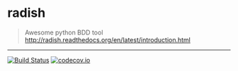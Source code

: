 # radish
> Awesome python BDD tool http://radish.readthedocs.org/en/latest/introduction.html

***

[![Build Status](https://travis-ci.org/radish-bdd/radish.svg?branch=master)](https://travis-ci.org/radish-bdd/radish) [![codecov.io](https://codecov.io/github/radish-bdd/radish/coverage.svg?branch=master)](https://codecov.io/github/radish-bdd/radish?branch=master)
